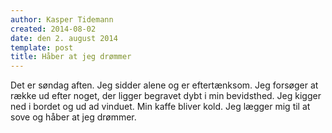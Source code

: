 ```yaml
---
author: Kasper Tidemann
created: 2014-08-02
date: den 2. august 2014
template: post
title: Håber at jeg drømmer
---
```


Det er søndag aften. Jeg sidder alene og er eftertænksom. Jeg forsøger at række ud efter noget, der ligger begravet dybt i min bevidsthed. Jeg kigger ned i bordet og ud ad vinduet. Min kaffe bliver kold. Jeg lægger mig til at sove og håber at jeg drømmer.